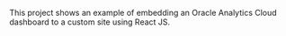 This project shows an example of embedding an Oracle Analytics Cloud dashboard to a custom site using React JS.
